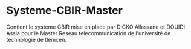 # Systeme-CBIR-Master
Contient le systeme CBIR mise en place par DICKO Allassane et DOUIDI Assia pour le Master Reseau telecommunication de l'université de technologie de tlemcen.
